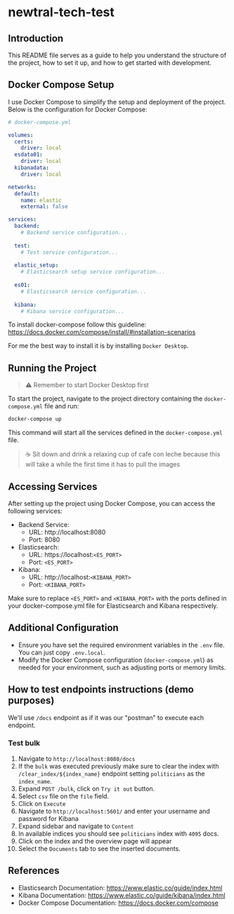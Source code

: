 # newtral-tech-test

## Introduction

This README file serves as a guide to help you understand the structure of the project, how to set it up, and how to get started with development.

## Docker Compose Setup

I use Docker Compose to simplify the setup and deployment of the project. Below is the configuration for Docker Compose:

```yml
# docker-compose.yml

volumes:
  certs:
    driver: local
  esdata01:
    driver: local
  kibanadata:
    driver: local

networks:
  default:
    name: elastic
    external: false

services:
  backend:
    # Backend service configuration...
    
  test:
    # Test service configuration...
    
  elastic_setup:
    # Elasticsearch setup service configuration...
    
  es01:
    # Elasticsearch service configuration...
    
  kibana:
    # Kibana service configuration...
```

To install docker-compose follow this guideline: https://docs.docker.com/compose/install/#installation-scenarios

For me the best way to install it is by installing `Docker Desktop`.

## Running the Project

> ⚠️ Remember to start Docker Desktop first

To start the project, navigate to the project directory containing the `docker-compose.yml` file and run:

```bash
docker-compose up
```

This command will start all the services defined in the `docker-compose.yml` file.

> ☕ Sit down and drink a relaxing cup of cafe con leche because this will take a while the first time it has to pull the images

## Accessing Services

After setting up the project using Docker Compose, you can access the following services:

- Backend Service:
  - URL: http://localhost:8080
  - Port: 8080
- Elasticsearch:
  - URL: https://localhost:`<ES_PORT>`
  - Port: `<ES_PORT>`
- Kibana:
  - URL: http://localhost:`<KIBANA_PORT>`
  - Port: `<KIBANA_PORT>`

Make sure to replace `<ES_PORT>` and `<KIBANA_PORT>` with the ports defined in your docker-compose.yml file for Elasticsearch and Kibana respectively.

## Additional Configuration

- Ensure you have set the required environment variables in the `.env` file. You can just copy `.env.local`.
- Modify the Docker Compose configuration (`docker-compose.yml`) as needed for your environment, such as adjusting ports or memory limits.

## How to test endpoints instructions (demo purposes)
We'll use `/docs` endpoint as if it was our "postman" to execute each endpoint.

### Test bulk

1. Navigate to `http://localhost:8080/docs`
2. If the `bulk` was executed previously make sure to clear the index with `/clear_index/${index_name}` endpoint setting `politicians` as the `index_name`.
3. Expand `POST /bulk`, click on `Try it out` button.
4. Select `csv` file on the `file` field.
5. Click on `Execute`
6. Navigate to `http://localhost:5601/` and enter your username and password for Kibana
7. Expand sidebar and navigate to `Content`
8. In available indices you should see `politicians` index with `4095` docs.
9. Click on the index and the overview page will appear
10. Select the `Documents` tab to see the inserted documents.

## References

- Elasticsearch Documentation: https://www.elastic.co/guide/index.html
- Kibana Documentation: https://www.elastic.co/guide/kibana/index.html
- Docker Compose Documentation: https://docs.docker.com/compose